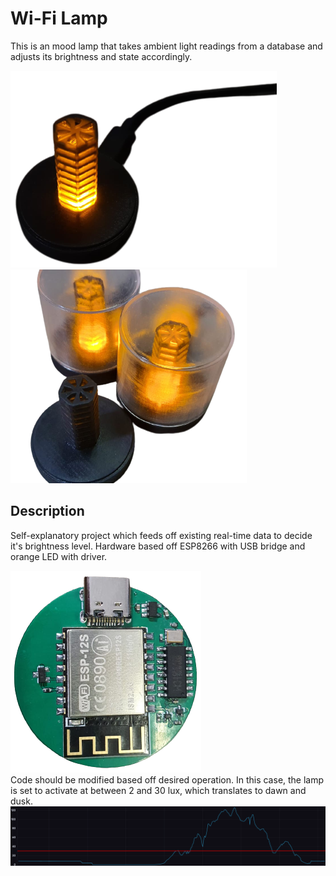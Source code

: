 # Wi-Fi Lamp

This is an mood lamp that takes ambient light readings from a database and adjusts its brightness and state accordingly.

![alt text](https://github.com/edward62740/wifi-lamp/blob/main/Documentation/lamp.png "Lamps") ![alt text](https://github.com/edward62740/wifi-lamp/blob/main/Documentation/lampgrp.png "Lamps") 

## Description
Self-explanatory project which feeds off existing real-time data to decide it's brightness level.
Hardware based off ESP8266 with USB bridge and orange LED with driver.

![alt text](https://github.com/edward62740/wifi-lamp/blob/main/Documentation/pcb.png "PCB") 
</br>
Code should be modified based off desired operation. In this case, the lamp is set to activate at between 2 and 30 lux, which translates to dawn and dusk.
![alt text](https://github.com/edward62740/wifi-lamp/blob/main/Documentation/graph.png "graph")
